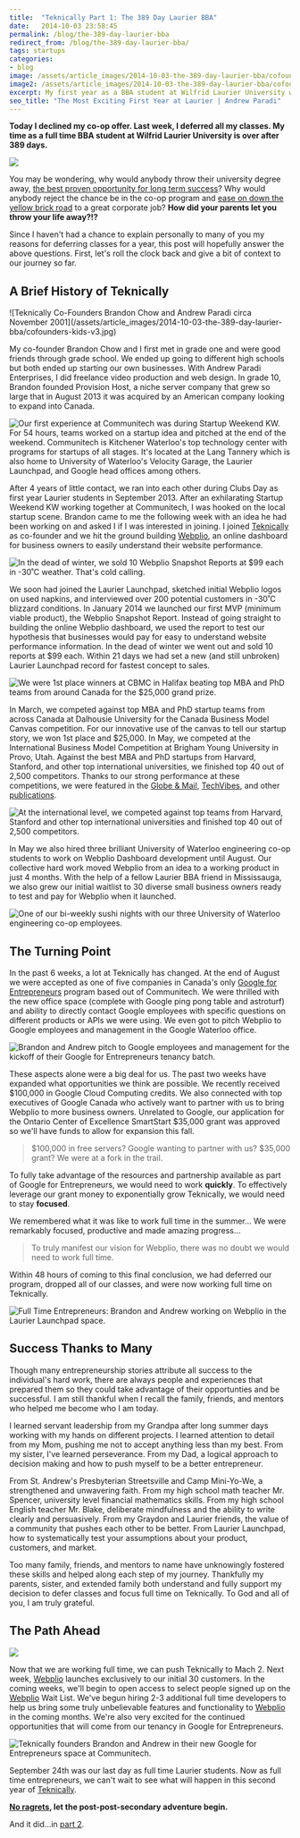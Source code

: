 ```yaml
---
title:  "Teknically Part 1: The 389 Day Laurier BBA"
date:   2014-10-03 23:58:45
permalink: /blog/the-389-day-laurier-bba
redirect_from: /blog/the-389-day-laurier-bba/
tags: startups
categories:
- blog
image: /assets/article_images/2014-10-03-the-389-day-laurier-bba/cofounders-launchpad-desk.jpg
image2: /assets/article_images/2014-10-03-the-389-day-laurier-bba/cofounders-launchpad-desk-1000c.jpg
excerpt: My first year as a BBA student at Wilfrid Laurier University was unlike anything imaginable. I started a business, travelled the world, and now I'm free.
seo_title: "The Most Exciting First Year at Laurier | Andrew Paradi"
---
```


**Today I declined my co-op offer. Last week, I deferred all my classes. My time as a full time BBA student at Wilfrid Laurier University is over after 389 days.**

![](/assets/article_images/2014-10-03-the-389-day-laurier-bba/Decline-Co-op.png)

You may be wondering, why would anybody throw their university degree away, <a href="http://www.newrepublic.com/article/118747/ivy-league-schools-are-overrated-send-your-kids-elsewhere" target="_blank">the best proven opportunity for long term success</a>? Why would anybody reject the chance be in the co-op program and <a href="http://youtu.be/oGxBx8RzzrM?t=49s" target="_blank">ease on down the yellow brick road</a> to a great corporate job? <strong>How did your parents let you throw your life away?!?</strong>

Since I haven't had a chance to explain personally to many of you my reasons for deferring classes for a year, this post will hopefully answer the above questions. First, let's roll the clock back and give a bit of context to our journey so far.

<h2>A Brief History of Teknically</h2>
![Teknically Co-Founders Brandon Chow and Andrew Paradi circa November 2001](/assets/article_images/2014-10-03-the-389-day-laurier-bba/cofounders-kids-v3.jpg)

My co-founder Brandon Chow and I first met in grade one and were good friends through grade school. We ended up going to different high schools but both ended up starting our own businesses. With Andrew Paradi Enterprises, I did freelance video production and web design. In grade 10, Brandon founded Provision Host, a niche server company that grew so large that in August 2013 it was acquired by an American company looking to expand into Canada.

![Our first experience at Communitech was during Startup Weekend KW. For 54 hours, teams worked on a startup idea and pitched at the end of the weekend. Communitech is Kitchener Waterloo's top technology center with programs for startups of all stages. It's located at the Lang Tannery which is also home to University of Waterloo's Velocity Garage, the Laurier Launchpad, and Google head offices among others.](/assets/article_images/2014-10-03-the-389-day-laurier-bba/tannery.jpg)

After 4 years of little contact, we ran into each other during Clubs Day as first year Laurier students in September 2013. After an exhilarating Startup Weekend KW working together at Communitech, I was hooked on the local startup scene. Brandon came to me the following week with an idea he had been working on and asked I if I was interested in joining. I joined <a href="http://teknically.com" target="_blank">Teknically</a> as co-founder and we hit the ground building <a href="http://webplio.com" target="_blank">Webplio</a>, an online dashboard for business owners to easily understand their website performance.

![In the dead of winter, we sold 10 Webplio Snapshot Reports at $99 each in -30˚C weather. That's cold calling.](/assets/article_images/2014-10-03-the-389-day-laurier-bba/webplio-report-winter.jpg)

We soon had joined the Laurier Launchpad, sketched initial Webplio logos on used napkins, and interviewed over 200 potential customers in -30˚C blizzard conditions. In January 2014 we launched our first MVP (minimum viable product), the Webplio Snapshot Report. Instead of going straight to building the online Webplio dashboard, we used the report to test our hypothesis that businesses would pay for easy to understand website performance information. In the dead of winter we went out and sold 10 reports at $99 each. Within 21 days we had set a new (and still unbroken) Laurier Launchpad record for fastest concept to sales.

![We were 1st place winners at CBMC in Halifax beating top MBA and PhD teams from around Canada for the $25,000 grand prize.](/assets/article_images/2014-10-03-the-389-day-laurier-bba/bmc-winner-cheque.jpg)

In March, we competed against top MBA and PhD startup teams from across Canada at Dalhousie University for the Canada Business Model Canvas competition. For our innovative use of the canvas to tell our startup story, we won 1st place and $25,000. In May, we competed at the International Business Model Competition at Brigham Young University in Provo, Utah. Against the best MBA and PhD startups from Harvard, Stanford, and other top international universities, we finished top 40 out of 2,500 competitors. Thanks to our strong performance at these competitions, we were featured in the <a href="http://www.theglobeandmail.com/report-on-business/careers/business-education/saskatchewan-schools-reduce-roadblocks-for-aboriginal-business-students/article17597347" target="_blank">Globe & Mail</a>, <a href="http://www.techvibes.com/blog/canadas-business-model-competition-2014-03-17" target="_blank">TechVibes</a>, and other <a href="http://teknically.com/press" target="_blank">publications</a>.

![At the international level, we competed against top teams from Harvard, Stanford and other top international universities and finished top 40 out of 2,500 competitors.](/assets/article_images/2014-10-03-the-389-day-laurier-bba/utah.jpg)

In May we also hired three brilliant University of Waterloo engineering co-op students to work on Webplio Dashboard development until August. Our collective hard work moved Webplio from an idea to a working product in just 4 months. With the help of a fellow Laurier BBA friend in Mississauga, we also grew our initial waitlist to 30 diverse small business owners ready to test and pay for Webplio when it launched.

![One of our bi-weekly sushi nights with our three University of Waterloo engineering co-op employees.](/assets/article_images/2014-10-03-the-389-day-laurier-bba/sushi.jpg)

The Turning Point
---

In the past 6 weeks, a lot at Teknically has changed. At the end of August we were accepted as one of five companies in Canada's only <a href="https://www.googleforentrepreneurs.com" target="_blank">Google for Entrepreneurs</a> program based out of Communitech. We were thrilled with the new office space (complete with Google ping pong table and astroturf) and ability to directly contact Google employees with specific questions on different products or APIs we were using. We even got to pitch Webplio to Google employees and management in the Google Waterloo office.

![Brandon and Andrew pitch to Google employees and management for the kickoff of their Google for Entrepreneurs tenancy batch.](/assets/article_images/2014-10-03-the-389-day-laurier-bba/google-for-entrepreneurs.jpg)

These aspects alone were a big deal for us. The past two weeks have expanded what opportunities we think are possible. We recently received $100,000 in Google Cloud Computing credits. We also connected with top executives of Google Canada who actively want to partner with us to bring Webplio to more business owners. Unrelated to Google, our application for the Ontario Center of Excellence SmartStart $35,000 grant was approved so we'll have funds to allow for expansion this fall.



>$100,000 in free servers? Google wanting to partner with us? $35,000 grant? We were at a fork in the trail.



To fully take advantage of the resources and partnership available as part of Google for Entrepreneurs, we would need to work <strong>quickly</strong>. To effectively leverage our grant money to exponentially grow Teknically, we would need to stay <strong>focused</strong>.

We remembered what it was like to work full time in the summer... We were remarkably focused, productive and made amazing progress...



>To truly manifest our vision for Webplio, there was no doubt we would need to work full time.



Within 48 hours of coming to this final conclusion, we had deferred our program, dropped all of our classes, and were now working full time on Teknically.

![Full Time Entrepreneurs: Brandon and Andrew working on Webplio in the Laurier Launchpad space.](/assets/article_images/2014-10-03-the-389-day-laurier-bba/cofounders-launchpad-desk.jpg)

Success Thanks to Many
---

Though many entrepreneurship stories attribute all success to the individual's hard work, there are always people and experiences that prepared them so they could take advantage of their opportunties and be successful. I am still thankful when I recall the family, friends, and mentors who helped me become who I am today.

I learned servant leadership from my Grandpa after long summer days working with my hands on different projects. I learned attention to detail from my Mom, pushing me not to accept anything less than my best. From my sister, I've learned perseverance. From my Dad, a logical approach to decision making and how to push myself to be a better entrepreneur.

From St. Andrew's Presbyterian Streetsville and Camp Mini-Yo-We, a strengthened and unwavering faith. From my high school math teacher Mr. Spencer, university level financial mathematics skills. From my high school English teacher Mr. Blake, deliberate mindfulness and the ability to write clearly and persuasively. From my Graydon and Laurier friends, the value of a community that pushes each other to be better. From Laurier Launchpad, how to systematically test your assumptions about your product, customers, and market.

Too many family, friends, and mentors to name have unknowingly fostered these skills and helped along each step of my journey. Thankfully my parents, sister, and extended family both understand and fully support my decision to defer classes and focus full time on Teknically. To God and all of you, I am truly grateful.

The Path Ahead
---

![](/assets/article_images/2014-09-30-stockslate-hack-the-north/Webplio-Dashboard-v3-Referrals.png)

Now that we are working full time, we can push Teknically to Mach 2. Next week, <a href="http://webplio.com" target="_blank">Webplio</a> launches exclusively to our initial 30 customers. In the coming weeks, we'll begin to open access to select people signed up on the <a href="http://webplio.com" target="_blank">Webplio</a> Wait List. We've begun hiring 2-3 additional full time developers to help us bring some truly unbelievable features and functionality to <a href="http://webplio.com" target="_blank">Webplio</a> in the coming months. We're also very excited for the continued opportunities that will come from our tenancy in Google for Entrepreneurs.

![Teknically founders Brandon and Andrew in their new Google for Entrepreneurs space at Communitech.](/assets/article_images/2014-10-03-the-389-day-laurier-bba/cofounders-ping-pong.jpg)

September 24th was our last day as full time Laurier students. Now as full time entrepreneurs, we can't wait to see what will happen in this second year of <a href="http://teknically.com" target="_blank">Teknically</a>.

<strong><a href="http://youtu.be/_DnKNClu2XM?t=1m45s" target="_blank">No ragrets</a>, let the post-post-secondary adventure begin.</strong>

And it did...in [part 2](/blog/the-dream-fades).
